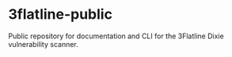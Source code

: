 # 3flatline-public
Public repository for documentation and CLI for the 3Flatline Dixie vulnerability scanner.
